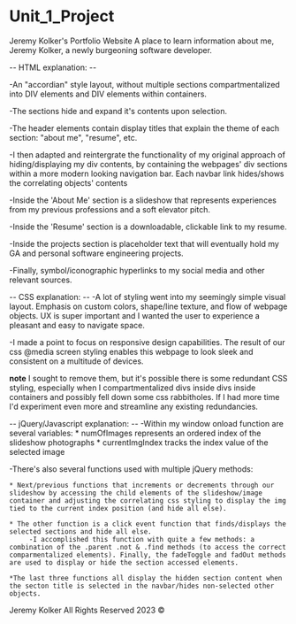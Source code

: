 # Unit_1_Project 

Jeremy Kolker's Portfolio Website
A place to learn information about me, Jeremy Kolker, a newly burgeoning software developer.

-- HTML explanation: --

-An "accordian" style layout, without multiple sections compartmentalized into DIV elements and DIV elements within containers.

-The sections hide and expand it's contents upon selection.

-The header elements contain display titles that explain the theme of each section: "about me", "resume", etc.

-I then adapted and reintergrate the functionality of my original approach of hiding/displaying my div contents, by containing the webpages' div sections within a more modern looking navigation bar.
Each navbar link hides/shows the correlating objects' contents 

-Inside the 'About Me' section is a slideshow that represents experiences from my previous professions and a soft elevator pitch.

-Inside the 'Resume' section is a downloadable, clickable link to my resume.

-Inside the projects section is placeholder text that will eventually hold my GA and personal software engineering projects.

-Finally, symbol/iconographic hyperlinks to my social media and other relevant sources.


-- CSS explanation: --
-A lot of styling went into my seemingly simple visual layout. Emphasis on custom colors, shape/line texture, and flow of webpage objects. UX is super important and I wanted the user to experience a pleasant and easy to navigate space.

-I made a point to focus on responsive design capabilities. The result of our css @media screen styling enables this webpage to look sleek and consistent on a multitude of devices. 

**note** I sought to remove them, but it's possible there is some redundant CSS styling, especially when I compartmentalized divs inside divs inside containers and possibly fell down some css rabbitholes. If I had more time I'd experiment even more and streamline any existing redundancies.




-- jQuery/Javascript explanation: --
-Within my window onload function are several variables: 
    * numOfImages represents an ordered index of the slideshow photographs
    * currentImgIndex tracks the index value of the selected image

-There's also several functions used with multiple jQuery methods:
   
    * Next/previous functions that increments or decrements through our slideshow by accessing the child elements of the slideshow/image container and adjusting the correlating css styling to display the img tied to the current index position (and hide all else).
    
    * The other function is a click event function that finds/displays the selected sections and hide all else.
         -I accomplished this function with quite a few methods: a combination of the .parent .not & .find methods (to access the correct comparmentalized elements). Finally, the fadeToggle and fadOut methods are used to display or hide the section accessed elements.
    
    *The last three functions all display the hidden section content when the secton title is selected in the navbar/hides non-selected other objects.



Jeremy Kolker All Rights Reserved 2023 ©






